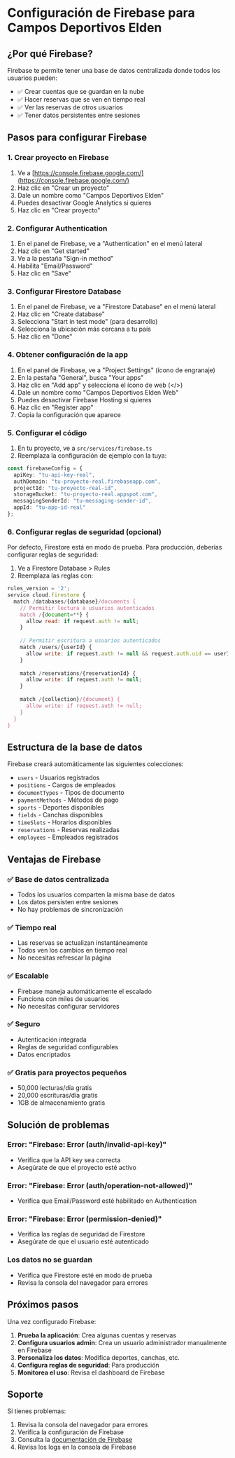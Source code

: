 # Configuración de Firebase para Campos Deportivos Elden

## ¿Por qué Firebase?

Firebase te permite tener una base de datos centralizada donde todos los usuarios pueden:
- ✅ Crear cuentas que se guardan en la nube
- ✅ Hacer reservas que se ven en tiempo real
- ✅ Ver las reservas de otros usuarios
- ✅ Tener datos persistentes entre sesiones

## Pasos para configurar Firebase

### 1. Crear proyecto en Firebase

1. Ve a [https://console.firebase.google.com/](https://console.firebase.google.com/)
2. Haz clic en "Crear un proyecto"
3. Dale un nombre como "Campos Deportivos Elden"
4. Puedes desactivar Google Analytics si quieres
5. Haz clic en "Crear proyecto"

### 2. Configurar Authentication

1. En el panel de Firebase, ve a "Authentication" en el menú lateral
2. Haz clic en "Get started"
3. Ve a la pestaña "Sign-in method"
4. Habilita "Email/Password"
5. Haz clic en "Save"

### 3. Configurar Firestore Database

1. En el panel de Firebase, ve a "Firestore Database" en el menú lateral
2. Haz clic en "Create database"
3. Selecciona "Start in test mode" (para desarrollo)
4. Selecciona la ubicación más cercana a tu país
5. Haz clic en "Done"

### 4. Obtener configuración de la app

1. En el panel de Firebase, ve a "Project Settings" (ícono de engranaje)
2. En la pestaña "General", busca "Your apps"
3. Haz clic en "Add app" y selecciona el ícono de web (</>)
4. Dale un nombre como "Campos Deportivos Elden Web"
5. Puedes desactivar Firebase Hosting si quieres
6. Haz clic en "Register app"
7. Copia la configuración que aparece

### 5. Configurar el código

1. En tu proyecto, ve a `src/services/firebase.ts`
2. Reemplaza la configuración de ejemplo con la tuya:

```typescript
const firebaseConfig = {
  apiKey: "tu-api-key-real",
  authDomain: "tu-proyecto-real.firebaseapp.com",
  projectId: "tu-proyecto-real-id",
  storageBucket: "tu-proyecto-real.appspot.com",
  messagingSenderId: "tu-messaging-sender-id",
  appId: "tu-app-id-real"
};
```

### 6. Configurar reglas de seguridad (opcional)

Por defecto, Firestore está en modo de prueba. Para producción, deberías configurar reglas de seguridad:

1. Ve a Firestore Database > Rules
2. Reemplaza las reglas con:

```javascript
rules_version = '2';
service cloud.firestore {
  match /databases/{database}/documents {
    // Permitir lectura a usuarios autenticados
    match /{document=**} {
      allow read: if request.auth != null;
    }
    
    // Permitir escritura a usuarios autenticados
    match /users/{userId} {
      allow write: if request.auth != null && request.auth.uid == userId;
    }
    
    match /reservations/{reservationId} {
      allow write: if request.auth != null;
    }
    
    match /{collection}/{document} {
      allow write: if request.auth != null;
    }
  }
}
```

## Estructura de la base de datos

Firebase creará automáticamente las siguientes colecciones:

- `users` - Usuarios registrados
- `positions` - Cargos de empleados
- `documentTypes` - Tipos de documento
- `paymentMethods` - Métodos de pago
- `sports` - Deportes disponibles
- `fields` - Canchas disponibles
- `timeSlots` - Horarios disponibles
- `reservations` - Reservas realizadas
- `employees` - Empleados registrados

## Ventajas de Firebase

### ✅ Base de datos centralizada
- Todos los usuarios comparten la misma base de datos
- Los datos persisten entre sesiones
- No hay problemas de sincronización

### ✅ Tiempo real
- Las reservas se actualizan instantáneamente
- Todos ven los cambios en tiempo real
- No necesitas refrescar la página

### ✅ Escalable
- Firebase maneja automáticamente el escalado
- Funciona con miles de usuarios
- No necesitas configurar servidores

### ✅ Seguro
- Autenticación integrada
- Reglas de seguridad configurables
- Datos encriptados

### ✅ Gratis para proyectos pequeños
- 50,000 lecturas/día gratis
- 20,000 escrituras/día gratis
- 1GB de almacenamiento gratis

## Solución de problemas

### Error: "Firebase: Error (auth/invalid-api-key)"
- Verifica que la API key sea correcta
- Asegúrate de que el proyecto esté activo

### Error: "Firebase: Error (auth/operation-not-allowed)"
- Verifica que Email/Password esté habilitado en Authentication

### Error: "Firebase: Error (permission-denied)"
- Verifica las reglas de seguridad de Firestore
- Asegúrate de que el usuario esté autenticado

### Los datos no se guardan
- Verifica que Firestore esté en modo de prueba
- Revisa la consola del navegador para errores

## Próximos pasos

Una vez configurado Firebase:

1. **Prueba la aplicación**: Crea algunas cuentas y reservas
2. **Configura usuarios admin**: Crea un usuario administrador manualmente en Firebase
3. **Personaliza los datos**: Modifica deportes, canchas, etc.
4. **Configura reglas de seguridad**: Para producción
5. **Monitorea el uso**: Revisa el dashboard de Firebase

## Soporte

Si tienes problemas:
1. Revisa la consola del navegador para errores
2. Verifica la configuración de Firebase
3. Consulta la [documentación de Firebase](https://firebase.google.com/docs)
4. Revisa los logs en la consola de Firebase 